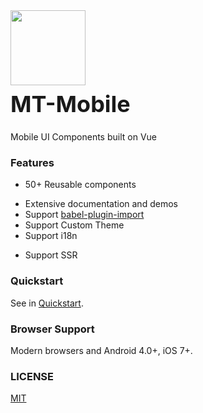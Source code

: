 <div class="card">
  <div class="mt-doc-intro">
    <img class="mt-doc-intro__logo" style="width: 120px; height: 120px; box-shadow: none;" src="https://cn.vuejs.org/images/logo.png">
    <h2 style="margin: 0; font-size: 36px; line-height: 60px;">MT-Mobile</h2>
    <p>Mobile UI Components built on Vue</p>
  </div>
</div>

### Features

* 50+ Reusable components
<!--* 95% Unit test coverage-->
* Extensive documentation and demos
* Support [babel-plugin-import](https://github.com/ant-design/babel-plugin-import)
* Support Custom Theme
* Support i18n
<!--* Support TS-->
* Support SSR

### Quickstart

See in [Quickstart](#/en-US/quickstart).

### Browser Support

Modern browsers and Android 4.0+, iOS 7+.

### LICENSE

[MIT](https://zh.wikipedia.org/wiki/MIT%E8%A8%B1%E5%8F%AF%E8%AD%89)
